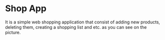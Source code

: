 # Shop App
It is a simple web shopping application that consist of adding new products, deleting them, creating a shopping list and etc. as you can see on the picture.
